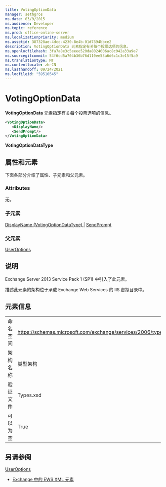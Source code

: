 ```yaml
---
title: VotingOptionData
manager: sethgros
ms.date: 03/9/2015
ms.audience: Developer
ms.topic: reference
ms.prod: office-online-server
ms.localizationpriority: medium
ms.assetid: 387328ae-4dcc-4230-8e4b-01d7894bbce2
description: VotingOptionData 元素指定有关每个投票选项的信息。
ms.openlocfilehash: 3fa7a8e3c5eeee520da8024006ac8c942a33a9e7
ms.sourcegitcommit: 54f6cd5a704b36b76d110ee53a6d6c1c3e15f5a9
ms.translationtype: MT
ms.contentlocale: zh-CN
ms.lasthandoff: 09/24/2021
ms.locfileid: "59510545"
---
```

# <a name="votingoptiondata"></a>VotingOptionData

**VotingOptionData** 元素指定有关每个投票选项的信息。 
  
```XML
<VotingOptionData>
   <DisplayName/>
   <SendPrompt/>
</VotingOptionData>
```

 **VotingOptionDataType**
## <a name="attributes-and-elements"></a>属性和元素

下面各部分介绍了属性、子元素和父元素。
  
### <a name="attributes"></a>Attributes

无。
  
### <a name="child-elements"></a>子元素

[DisplayName (VotingOptionDataType) ](displayname-votingoptiondatatype.md)  | [SendPrompt](sendprompt.md)
  
### <a name="parent-elements"></a>父元素

[UserOptions](useroptions.md)
  
## <a name="remarks"></a>说明

Exchange Server 2013 Service Pack 1 (SP1) 中引入了此元素。
  
描述此元素的架构位于承载 Exchange Web Services 的 IIS 虚拟目录中。
  
## <a name="element-information"></a>元素信息

|||
|:-----|:-----|
|命名空间  <br/> |https://schemas.microsoft.com/exchange/services/2006/types  <br/> |
|架构名称  <br/> |类型架构  <br/> |
|验证文件  <br/> |Types.xsd  <br/> |
|可以为空  <br/> |True  <br/> |
   
## <a name="see-also"></a>另请参阅



[UserOptions](useroptions.md)


- [Exchange 中的 EWS XML 元素](ews-xml-elements-in-exchange.md)

